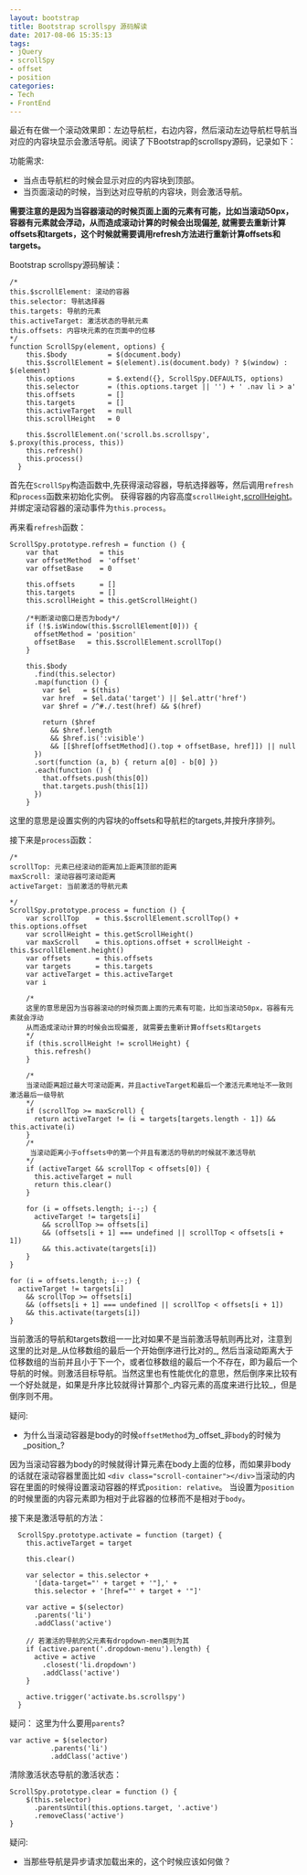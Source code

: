 ```yaml
---
layout: bootstrap
title: Bootstrap scrollspy 源码解读
date: 2017-08-06 15:35:13
tags:
- jQuery
- scrollSpy
- offset
- position
categories:
- Tech
- FrontEnd
---
```


最近有在做一个滚动效果即：左边导航栏，右边内容，然后滚动左边导航栏导航当对应的内容块显示会激活导航。阅读了下Bootstrap的scrollspy源码，记录如下：

功能需求:
- 当点击导航栏的时候会显示对应的内容块到顶部。
- 当页面滚动的时候，当到达对应导航的内容块，则会激活导航。

**需要注意的是因为当容器滚动的时候页面上面的元素有可能，比如当滚动50px，容器有元素就会浮动，从而造成滚动计算的时候会出现偏差, 就需要去重新计算offsets和targets，这个时候就需要调用refresh方法进行重新计算offsets和targets。**

Bootstrap scrollspy源码解读：

```
/*
this.$scrollElement: 滚动的容器
this.selector: 导航选择器
this.targets: 导航的元素
this.activeTarget: 激活状态的导航元素
this.offsets: 内容块元素的在页面中的位移
*/
function ScrollSpy(element, options) {
    this.$body          = $(document.body)
    this.$scrollElement = $(element).is(document.body) ? $(window) : $(element)
    this.options        = $.extend({}, ScrollSpy.DEFAULTS, options)
    this.selector       = (this.options.target || '') + ' .nav li > a'
    this.offsets        = []
    this.targets        = []
    this.activeTarget   = null
    this.scrollHeight   = 0

    this.$scrollElement.on('scroll.bs.scrollspy', $.proxy(this.process, this))
    this.refresh()
    this.process()
  }
```

首先在`ScrollSpy`构造函数中,先获得滚动容器，导航选择器等，然后调用`refresh`和`process`函数来初始化实例。
获得容器的内容高度`scrollHeight`,[scrollHeight](https://www.quirksmode.org/dom/w3c_cssom.html)。
并绑定滚动容器的滚动事件为`this.process`。

再来看`refresh`函数：

```
ScrollSpy.prototype.refresh = function () {
    var that          = this
    var offsetMethod  = 'offset'
    var offsetBase    = 0
    
    this.offsets      = []
    this.targets      = []
    this.scrollHeight = this.getScrollHeight()
    
    /*判断滚动窗口是否为body*/
    if (!$.isWindow(this.$scrollElement[0])) {
      offsetMethod = 'position'
      offsetBase   = this.$scrollElement.scrollTop()
    }
    
    this.$body
      .find(this.selector)
      .map(function () {
        var $el   = $(this)
        var href  = $el.data('target') || $el.attr('href')
        var $href = /^#./.test(href) && $(href)
    
        return ($href
          && $href.length
          && $href.is(':visible')
          && [[$href[offsetMethod]().top + offsetBase, href]]) || null
      })
      .sort(function (a, b) { return a[0] - b[0] })
      .each(function () {
        that.offsets.push(this[0])
        that.targets.push(this[1])
      })
    }  
```

这里的意思是设置实例的内容块的offsets和导航栏的targets,并按升序排列。

接下来是`process`函数：

```
/*
scrollTop: 元素已经滚动的距离加上距离顶部的距离
maxScroll: 滚动容器可滚动距离
activeTarget: 当前激活的导航元素

*/
ScrollSpy.prototype.process = function () {
    var scrollTop    = this.$scrollElement.scrollTop() + this.options.offset
    var scrollHeight = this.getScrollHeight()
    var maxScroll    = this.options.offset + scrollHeight - this.$scrollElement.height()
    var offsets      = this.offsets
    var targets      = this.targets
    var activeTarget = this.activeTarget
    var i
    
    /*
    这里的意思是因为当容器滚动的时候页面上面的元素有可能，比如当滚动50px，容器有元素就会浮动
    从而造成滚动计算的时候会出现偏差, 就需要去重新计算offsets和targets
    */
    if (this.scrollHeight != scrollHeight) {
      this.refresh()
    }
    
    /*
    当滚动距离超过最大可滚动距离，并且activeTarget和最后一个激活元素地址不一致则激活最后一级导航
    */
    if (scrollTop >= maxScroll) {
      return activeTarget != (i = targets[targets.length - 1]) && this.activate(i)
    }
    /*
     当滚动距离小于offsets中的第一个并且有激活的导航的时候就不激活导航
    */
    if (activeTarget && scrollTop < offsets[0]) {
      this.activeTarget = null
      return this.clear()
    }
    
    for (i = offsets.length; i--;) {
      activeTarget != targets[i]
        && scrollTop >= offsets[i]
        && (offsets[i + 1] === undefined || scrollTop < offsets[i + 1])
        && this.activate(targets[i])
    }
}
```

```
for (i = offsets.length; i--;) {
  activeTarget != targets[i]
    && scrollTop >= offsets[i]
    && (offsets[i + 1] === undefined || scrollTop < offsets[i + 1])
    && this.activate(targets[i])
}
```

当前激活的导航和targets数组一一比对如果不是当前激活导航则再比对，注意到这里的比对是_从位移数组的最后一个开始倒序进行比对的_, 然后当滚动距离大于位移数组的当前并且小于下一个，或者位移数组的最后一个不存在，即为最后一个导航的时候。则激活目标导航。当然这里也有性能优化的意思，然后倒序来比较有一个好处就是，如果是升序比较就得计算那个_内容元素的高度来进行比较_，但是倒序则不用。

疑问:

- 为什么当滚动容器是body的时候`offsetMethod`为_offset_非`body`的时候为_position_?

因为当滚动容器为body的时候就得计算元素在body上面的位移，而如果非body的话就在滚动容器里面比如
`<div class="scroll-container"></div>`当滚动的内容在里面的时候得设置滚动容器的样式`position: relative`。
当设置为`position`的时候里面的内容元素即为相对于此容器的位移而不是相对于`body`。

接下来是激活导航的方法：

```
  ScrollSpy.prototype.activate = function (target) {
    this.activeTarget = target
    
    this.clear()

    var selector = this.selector +
      '[data-target="' + target + '"],' +
      this.selector + '[href="' + target + '"]'

    var active = $(selector)
      .parents('li')
      .addClass('active')
     
    // 若激活的导航的父元素有dropdown-men类则为其
    if (active.parent('.dropdown-menu').length) {
      active = active
        .closest('li.dropdown')
        .addClass('active')
    }

    active.trigger('activate.bs.scrollspy')
  }
```

疑问：
这里为什么要用`parents`?

```
var active = $(selector)
          .parents('li')
          .addClass('active')
```

清除激活状态导航的激活状态：

```
ScrollSpy.prototype.clear = function () {
    $(this.selector)
      .parentsUntil(this.options.target, '.active')
      .removeClass('active')
}
```

疑问:
- 当那些导航是异步请求加载出来的，这个时候应该如何做？